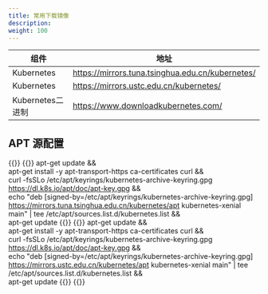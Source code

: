 ```yaml
---
title: 常用下载镜像
description: 
weight: 100
---
```


|组件|地址|
|---|---|
|Kubernetes|https://mirrors.tuna.tsinghua.edu.cn/kubernetes/|
|Kubernetes|https://mirrors.ustc.edu.cn/kubernetes/|
|Kubernetes二进制|https://www.downloadkubernetes.com/|

## APT 源配置
{{<tabpane>}}
{{<tab header="清华 tuna">}}
apt-get update && \
    apt-get install -y apt-transport-https ca-certificates curl && \
    curl -fsSLo /etc/apt/keyrings/kubernetes-archive-keyring.gpg https://dl.k8s.io/apt/doc/apt-key.gpg && \
    echo "deb [signed-by=/etc/apt/keyrings/kubernetes-archive-keyring.gpg] https://mirrors.tuna.tsinghua.edu.cn/kubernetes/apt kubernetes-xenial main" | tee /etc/apt/sources.list.d/kubernetes.list && \
    apt-get update
{{</tab>}}
{{<tab header="中科大 USTC">}}
apt-get update && \
    apt-get install -y apt-transport-https ca-certificates curl && \
    curl -fsSLo /etc/apt/keyrings/kubernetes-archive-keyring.gpg https://dl.k8s.io/apt/doc/apt-key.gpg && \
    echo "deb [signed-by=/etc/apt/keyrings/kubernetes-archive-keyring.gpg] https://mirrors.ustc.edu.cn/kubernetes/apt kubernetes-xenial main" | tee /etc/apt/sources.list.d/kubernetes.list && \
    apt-get update
{{</tab>}}
{{</tabpane>}}
